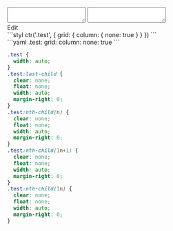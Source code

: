<div data-size="575" class="code-cont" data-example="none">
    <div class="code">
        <div class="code-wrap">
            <textarea id="stylus"></textarea>
            <textarea id="css"></textarea>
            <div class="edit-code">
                <span>Edit</span>
            </div>
        </div>
    </div>
</div>


<div data-size="575" data-examples="stylus"></div>
```styl
ctr('.test', {
  grid: {
    column: {
      none: true
    }
  }
})
```

<div data-size="575" data-examples="yaml"></div>
```yaml
.test:
  grid:
    column:
      none: true
```

```css
.test {
  width: auto;
}
.test:last-child {
  clear: none;
  float: none;
  width: auto;
  margin-right: 0;
}
.test:nth-child(n) {
  clear: none;
  float: none;
  width: auto;
  margin-right: 0;
}
.test:nth-child(1n+1) {
  clear: none;
  float: none;
  width: auto;
  margin-right: 0;
}
.test:nth-child(1n) {
  clear: none;
  float: none;
  width: auto;
  margin-right: 0;
}
```
<div class="cf"></div>
